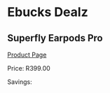 
# Ebucks Dealz
## Superfly Earpods Pro
[Product Page](https://www.ebucks.com/web/shop/productSelected.do?prodId=626459655&catId=714970029)

Price: R399.00

Savings: 


	